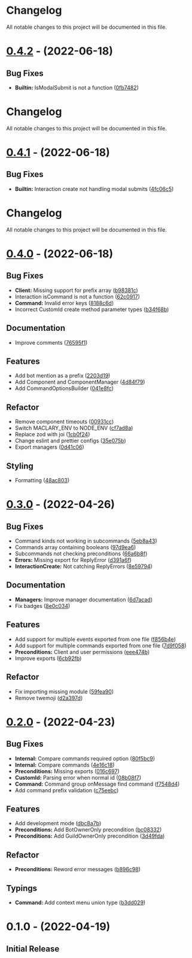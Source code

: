 # Changelog

All notable changes to this project will be documented in this file.

# [0.4.2](https://github.com/maclary/maclary/compare/0.4.1...0.4.2) - (2022-06-18)

## Bug Fixes

-   **Builtin:** IsModalSubmit is not a function ([0fb7482](https://github.com/maclary/maclary/commit/0fb74828f14e2602cff51227e1bf44281ad2af1a))

# Changelog

All notable changes to this project will be documented in this file.

# [0.4.1](https://github.com/maclary/maclary/compare/0.4.0...0.4.1) - (2022-06-18)

## Bug Fixes

-   **Builtin:** Interaction create not handling modal submits ([4fc06c5](https://github.com/maclary/maclary/commit/4fc06c5f1f11e6d85ebeb894bde949e973c2ac86))

# Changelog

All notable changes to this project will be documented in this file.

# [0.4.0](https://github.com/maclary/maclary/compare/0.3.0...0.4.0) - (2022-06-18)

## Bug Fixes

-   **Client:** Missing support for prefix array ([b98381c](https://github.com/maclary/maclary/commit/b98381c4fb0a64914e86687edc34fd0817e29161))
-   Interaction isCommand is not a function ([62c0917](https://github.com/maclary/maclary/commit/62c09175de82196e3c6dc1d9a134b442d679e98c))
-   **Command:** Invalid error keys ([8188c6d](https://github.com/maclary/maclary/commit/8188c6dab6a77fbc1b4acbeea3dd292fe1e4072c))
-   Incorrect CustomId create method parameter types ([b34f68b](https://github.com/maclary/maclary/commit/b34f68b9420821113c7deafbf1bb0fae0d345e4b))

## Documentation

-   Improve comments ([76595f1](https://github.com/maclary/maclary/commit/76595f1ba6c917a88c8f3ad387d16c201905ac7d))

## Features

-   Add bot mention as a prefix ([2203d19](https://github.com/maclary/maclary/commit/2203d191ebc75eec094b6e871aeed7a07720f369))
-   Add Component and ComponentManager ([4d84f79](https://github.com/maclary/maclary/commit/4d84f7916d82f27f6e3492d8c77bc371196f7bc7))
-   Add CommandOptionsBuilder ([041e8fc](https://github.com/maclary/maclary/commit/041e8fc45c630013c512f44ebdf107cf2b8229c7))

## Refactor

-   Remove component timeouts ([00931cc](https://github.com/maclary/maclary/commit/00931ccb152c26d6e49a903e06b2cd284b120bfa))
-   Switch MACLARY_ENV to NODE_ENV ([cf7ad8a](https://github.com/maclary/maclary/commit/cf7ad8a0288f6132f568a913b71e367bd027729e))
-   Replace zod with joi ([1cb0f24](https://github.com/maclary/maclary/commit/1cb0f245c95b2b508ad86d20c78877c7f1bc60b5))
-   Change eslint and prettier configs ([35e075b](https://github.com/maclary/maclary/commit/35e075bdca9cb80e17f039bc70b70b057a1d26ba))
-   Export managers ([0d41c06](https://github.com/maclary/maclary/commit/0d41c068ac40d12678c61da2638e50fc47a6c6d0))

## Styling

-   Formatting ([48ac803](https://github.com/maclary/maclary/commit/48ac80398b4b5c64d0382022a715a90e4f172f85))

# [0.3.0](https://github.com/maclary/maclary/compare/0.2.0...0.3.0) - (2022-04-26)

## Bug Fixes

-   Command kinds not working in subcommands ([5eb8a43](https://github.com/maclary/maclary/commit/5eb8a430f1131e9b9e22f6291d00e26c61fbe92e))
-   Commands array containing booleans ([97d9ea6](https://github.com/maclary/maclary/commit/97d9ea620e33bb0a0070e5684c03a563406b2866))
-   Subcommands not checking preconditions ([66a6b8f](https://github.com/maclary/maclary/commit/66a6b8ff4401a98385045a1556501e5b4b08d53c))
-   **Errors:** Missing export for ReplyError ([d391a6f](https://github.com/maclary/maclary/commit/d391a6f2653fad864202cd033ad4c783cba1d38b))
-   **InteractionCreate:** Not catching ReplyErrors ([8e59794](https://github.com/maclary/maclary/commit/8e5979413d0ad4b1ad2b29505ea813adac1251bd))

## Documentation

-   **Managers:** Improve manager documentation ([6d7acad](https://github.com/maclary/maclary/commit/6d7acadf0dc54e83040be392c96683b03a863583))
-   Fix badges ([8e0c034](https://github.com/maclary/maclary/commit/8e0c0342f9c305a230cd8748d39d3c2de577d9a1))

## Features

-   Add support for multiple events exported from one file ([f856b4e](https://github.com/maclary/maclary/commit/f856b4ef058b583d691ea1ca8d0d17de82289d8a))
-   Add support for multiple commands exported from one file ([7d9f058](https://github.com/maclary/maclary/commit/7d9f05845188dd053ec0e0caf91269f8442b3678))
-   **Preconditions:** Client and user permissions ([eee474b](https://github.com/maclary/maclary/commit/eee474bc34a9dd6746cce2ee73a2f5c5798b2126))
-   Improve exports ([6cb92fb](https://github.com/maclary/maclary/commit/6cb92fb2577c47b70c5df863e167f7d34dda3b5a))

## Refactor

-   Fix importing missing module ([59fea90](https://github.com/maclary/maclary/commit/59fea90a82ff7e2fd45d1b9f4e0a526d223ffb92))
-   Remove twemoji ([d2a397d](https://github.com/maclary/maclary/commit/d2a397d4fe6b0ac347cb6dc3f4db34c259a59c02))

# [0.2.0](https://github.com/maclary/maclary/compare/0.1.0...0.2.0) - (2022-04-23)

## Bug Fixes

-   **Internal:** Compare commands required option ([80f5bc9](https://github.com/maclary/maclary/commit/80f5bc915cffe240a74be662d3d2a242542b77b4))
-   **Internal:** Compare commands ([4e16c18](https://github.com/maclary/maclary/commit/4e16c1848cb4b9db85a2f41a4b656a34ccfbbbfa))
-   **Preconditions:** Missing exports ([016c697](https://github.com/maclary/maclary/commit/016c6977fb0bd9669f88dda4195ec3afbfc18278))
-   **CustomId:** Parsing error when normal id ([08b08f7](https://github.com/maclary/maclary/commit/08b08f787acdbda749f0f6bbabfaca13160c414b))
-   **Command:** Command group onMessage find command ([f7548d4](https://github.com/maclary/maclary/commit/f7548d402e5ee5f6e8d8601677a58fa38e182c26))
-   Add command prefix validation ([c75eebc](https://github.com/maclary/maclary/commit/c75eebc6ca2089b25d00169b645fb54df44c16c7))

## Features

-   Add development mode ([dbc8a7b](https://github.com/maclary/maclary/commit/dbc8a7bf58527064a55b84674e1d1b0dc54c6583))
-   **Preconditions:** Add BotOwnerOnly precondition ([bc08332](https://github.com/maclary/maclary/commit/bc0833247f5fd18bfc59f3929798ab27922d29d0))
-   **Preconditions:** Add GuildOwnerOnly precondition ([3d49fda](https://github.com/maclary/maclary/commit/3d49fdaaa017a8ab607245eedcb3aca7b9a33807))

## Refactor

-   **Preconditions:** Reword error messages ([b896c98](https://github.com/maclary/maclary/commit/b896c98c810504da1c79a1a36275bf1b59690e2b))

## Typings

-   **Command:** Add context menu union type ([b3dd029](https://github.com/maclary/maclary/commit/b3dd0294d3947dd0b797f06e82003531b7cfd5a2))

# 0.1.0 - (2022-04-19)

## Initial Release
